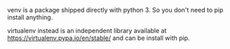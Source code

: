 venv is a package shipped directly with python 3. So you don't need to pip install anything.

virtualenv instead is an independent library available at https://virtualenv.pypa.io/en/stable/ and can be install with pip.
